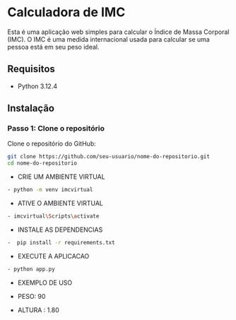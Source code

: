 # Calculadora de IMC

Esta é uma aplicação web simples para calcular o Índice de Massa Corporal (IMC). O IMC é uma medida internacional usada para calcular se uma pessoa está em seu peso ideal.

## Requisitos

- Python 3.12.4

## Instalação

### Passo 1: Clone o repositório

Clone o repositório do GitHub:

```bash
git clone https://github.com/seu-usuario/nome-do-repositorio.git
cd nome-do-repositorio
```


- CRIE UM AMBIENTE VIRTUAL

```bash
- python -m venv imcvirtual
```

- ATIVE O AMBIENTE VIRTUAL

```bash
- imcvirtual\Scripts\activate
```

- INSTALE AS DEPENDENCIAS

```bash
-  pip install -r requirements.txt
```

- EXECUTE A APLICACAO

```bash
- python app.py
```

- EXEMPLO DE USO

- PESO: 90

- ALTURA : 1.80